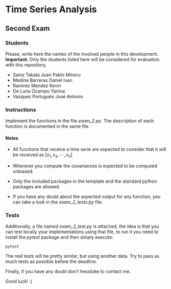 # Time Series Analysis
## Second Exam

### Students

Please, write here the names of the involved people in this development. **Important**: Only the students listed here will be considered for evaluation with this repository.

- Sainz Takata Juan Pablo Minoru
- Medina Barreras Daniel Ivan
- Ramirez Mendez Kevin
- De Luna Ocampo Yanina
- Vazquez Portugués José Antonio

### Instructions

Implement the functions in the file _exam_2.py_. The description of each function is documented in the same file.

#### Notes

- All functions that receive a time serie are expected to consider that it will be received as $[x_1, x_2, \cdots, x_n]$

- Wherever you compute the covariances is expected to be computed unbiased.

- Only the included packages in the template and the standard python packages are allowed.

- If you have any doubt about the expected output for any function, you can take a look in the _exam_2_tests.py_ file.

### Tests

Additionally, a file named _exam_2_test.py_ is attached, the idea is that you can test locally your implementations using that file, to run it you need to install the _pytest_ package and then simply execute: 

    pytest

The real tests will be pretty similar, but using another data. Try to pass as much tests as possible before the deadline.

Finally, if you have any doubt don't hessitate to contact me.

Good luck! :)